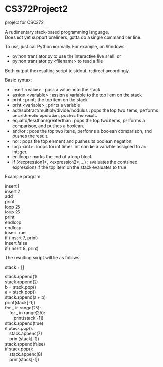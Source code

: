 # CS372Project2
project for CSC372

A rudimentary stack-based programming language.<br/>
Does not yet support oneliners, gotta do a single command per line.

To use, just call Python normally. For example, on Windows:
- python translator.py to use the interactive live shell, or
- python translator.py \<filename> to read a file

Both output the resulting script to stdout, redirect accordingly.

Basic syntax:
- insert \<value> : push a value onto the stack
- assign \<variable> : assign a variable to the top item on the stack
- print : prints the top item on the stack
- print \<variable> : prints a variable
- add/subtract/multiply/divide/modulus : pops the top two items, performs an arithmetic operation, pushes the result.
- equalto/lessthan/greaterthan : pops the top two items, performs a comparison, and pushes a boolean.
- and/or : pops the top two items, performs a boolean comparison, and pushes the result.
- not : pops the top element and pushes its boolean negation.
- loop \<int> : loops for int times. int can be a variable assigned to an integer.
- endloop : marks the end of a loop block
- if (\<expression1>, \<expression2>,...) : evaluates the contained expressions if the top item on the stack evaluates to true

Example program:

insert 1<br/>
insert 2<br/>
add<br/>
print<br/>
loop 25<br/>
loop 25<br/>
print<br/>
endloop<br/>
endloop<br/>
insert true<br/>
if (insert 7, print)<br/>
insert false<br/>
if (insert 8, print)<br/>

The resulting script will be as follows:

stack = []

stack.append(1)<br/>
stack.append(2)<br/>
b = stack.pop()<br/>
a = stack.pop()<br/>
stack.append(a + b)<br/>
print(stack[-1])<br/>
for _ in range(25):<br/>
&emsp;for _ in range(25):<br/>
&emsp;&emsp;print(stack[-1])<br/>
stack.append(true)<br/>
if stack.pop():<br/>
&emsp;stack.append(7)<br/>
&emsp;print(stack[-1])<br/>
stack.append(false)<br/>
if stack.pop():<br/>
&emsp;stack.append(8)<br/>
&emsp;print(stack[-1])